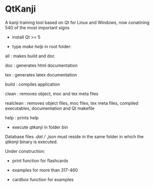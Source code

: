 # QtKanji

A kanji training tool based on Qt for Linux and Windows, now conatining 540 of the most important signs

- install Qt >= 5

- type <i>make help</i> in root folder:

 all       : makes build and doc

 doc       : generates html documentation

 tex       : generates latex documentation

 build     : compiles application

 clean     : removes object, moc and tex meta files

 realclean : removes object files, moc files, tex meta files, compiled executables, documentation and Qt makefile

 help      : prints help

- execute <i>qtkanji</i> in folder <i>bin</i>

Database files <i>*.dat</i> / <i>*.json</i> must reside in the same folder in which the <i>qtkanji</i> binary is executed.

Under construction:

- print function for flashcards

- examples for more than 317-460

- cardbox function for examples
